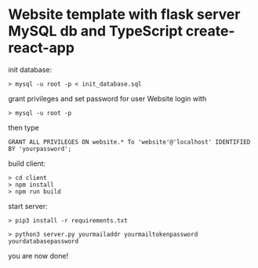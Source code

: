 # Website template with flask server MySQL db and TypeScript create-react-app
init database:

`> mysql -u root -p < init_database.sql `

grant privileges and set password for user Website
login with
```
> mysql -u root -p
```
then type
```
GRANT ALL PRIVILEGES ON website.* To 'website'@'localhost' IDENTIFIED BY 'yourpassword';
```

build client:

```
> cd client
> npm install
> npm run build
```

start server:

`> pip3 install -r requirements.txt`

`> python3 server.py yourmailaddr yourmailtokenpassword yourdatabasepassword`

you are now done!
